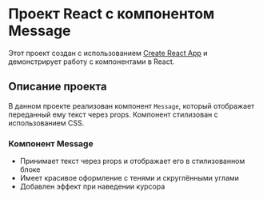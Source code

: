 # Проект React с компонентом Message

Этот проект создан с использованием [Create React App](https://github.com/facebook/create-react-app) и демонстрирует работу с компонентами в React.

## Описание проекта

В данном проекте реализован компонент `Message`, который отображает переданный ему текст через props. Компонент стилизован с использованием CSS.

### Компонент Message

- Принимает текст через props и отображает его в стилизованном блоке
- Имеет красивое оформление с тенями и скруглёнными углами
- Добавлен эффект при наведении курсора

